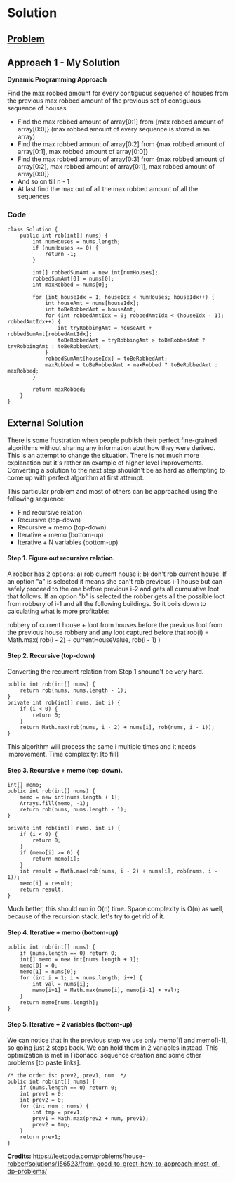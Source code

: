 # Solution

## [Problem](https://leetcode.com/problems/house-robber/)

## Approach 1 - My Solution

**Dynamic Programming Approach**

Find the max robbed amount for every contiguous sequence of houses from the previous max robbed amount of the previous set of contiguous sequence of houses
- Find the max robbed amount of array[0:1] from {max robbed amount of array[0:0]} (max robbed amount of every sequence is stored in an array)
- Find the max robbed amount of array[0:2] from {max robbed amount of array[0:1], max robbed amount of array[0:0]}
- Find the max robbed amount of array[0:3] from {max robbed amount of array[0:2], max robbed amount of array[0:1], max robbed amount of array[0:0]}
- And so on till n - 1
- At last find the max out of all the max robbed amount of all the sequences

### Code
```
class Solution {
    public int rob(int[] nums) {
        int numHouses = nums.length;
        if (numHouses <= 0) {
            return -1;
        }

        int[] robbedSumAmt = new int[numHouses];
        robbedSumAmt[0] = nums[0];
        int maxRobbed = nums[0];

        for (int houseIdx = 1; houseIdx < numHouses; houseIdx++) {
            int houseAmt = nums[houseIdx];
            int toBeRobbedAmt = houseAmt;
            for (int robbedAmtIdx = 0; robbedAmtIdx < (houseIdx - 1); robbedAmtIdx++) {
                int tryRobbingAmt = houseAmt + robbedSumAmt[robbedAmtIdx];
                toBeRobbedAmt = tryRobbingAmt > toBeRobbedAmt ? tryRobbingAmt : toBeRobbedAmt;
            }
            robbedSumAmt[houseIdx] = toBeRobbedAmt;
            maxRobbed = toBeRobbedAmt > maxRobbed ? toBeRobbedAmt : maxRobbed;
        }

        return maxRobbed;
    }
}
```

## External Solution

There is some frustration when people publish their perfect fine-grained algorithms without sharing any information abut how they were derived. This is an attempt to change the situation. There is not much more explanation but it's rather an example of higher level improvements. Converting a solution to the next step shouldn't be as hard as attempting to come up with perfect algorithm at first attempt.

This particular problem and most of others can be approached using the following sequence:

- Find recursive relation
- Recursive (top-down)
- Recursive + memo (top-down)
- Iterative + memo (bottom-up)
- Iterative + N variables (bottom-up)


#### Step 1. Figure out recursive relation.

A robber has 2 options: a) rob current house i; b) don't rob current house.
If an option "a" is selected it means she can't rob previous i-1 house but can safely proceed to the one before previous i-2 and gets all cumulative loot that follows.
If an option "b" is selected the robber gets all the possible loot from robbery of i-1 and all the following buildings.
So it boils down to calculating what is more profitable:

robbery of current house + loot from houses before the previous
loot from the previous house robbery and any loot captured before that
rob(i) = Math.max( rob(i - 2) + currentHouseValue, rob(i - 1) )


#### Step 2. Recursive (top-down)

Converting the recurrent relation from Step 1 shound't be very hard.

```
public int rob(int[] nums) {
    return rob(nums, nums.length - 1);
}
private int rob(int[] nums, int i) {
    if (i < 0) {
        return 0;
    }
    return Math.max(rob(nums, i - 2) + nums[i], rob(nums, i - 1));
}
```
This algorithm will process the same i multiple times and it needs improvement. Time complexity: [to fill]

#### Step 3. Recursive + memo (top-down).

```
int[] memo;
public int rob(int[] nums) {
    memo = new int[nums.length + 1];
    Arrays.fill(memo, -1);
    return rob(nums, nums.length - 1);
}

private int rob(int[] nums, int i) {
    if (i < 0) {
        return 0;
    }
    if (memo[i] >= 0) {
        return memo[i];
    }
    int result = Math.max(rob(nums, i - 2) + nums[i], rob(nums, i - 1));
    memo[i] = result;
    return result;
}
```

Much better, this should run in O(n) time. Space complexity is O(n) as well, because of the recursion stack, let's try to get rid of it.

#### Step 4. Iterative + memo (bottom-up)

```
public int rob(int[] nums) {
    if (nums.length == 0) return 0;
    int[] memo = new int[nums.length + 1];
    memo[0] = 0;
    memo[1] = nums[0];
    for (int i = 1; i < nums.length; i++) {
        int val = nums[i];
        memo[i+1] = Math.max(memo[i], memo[i-1] + val);
    }
    return memo[nums.length];
}
```

#### Step 5. Iterative + 2 variables (bottom-up)
We can notice that in the previous step we use only memo[i] and memo[i-1], so going just 2 steps back. We can hold them in 2 variables instead. This optimization is met in Fibonacci sequence creation and some other problems [to paste links].

```
/* the order is: prev2, prev1, num  */
public int rob(int[] nums) {
    if (nums.length == 0) return 0;
    int prev1 = 0;
    int prev2 = 0;
    for (int num : nums) {
        int tmp = prev1;
        prev1 = Math.max(prev2 + num, prev1);
        prev2 = tmp;
    }
    return prev1;
}
```



**Credits:** https://leetcode.com/problems/house-robber/solutions/156523/from-good-to-great-how-to-approach-most-of-dp-problems/
